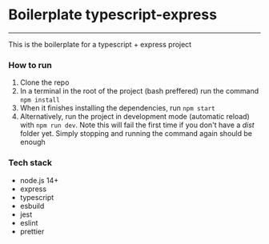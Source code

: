 # Boilerplate typescript-express

---

This is the boilerplate for a typescript + express project

### How to run

1. Clone the repo
2. In a terminal in the root of the project (bash preffered) run the command `npm install`
3. When it finishes installing the dependencies, run `npm start`
4. Alternatively, run the project in development mode (automatic reload) with `npm run dev`. Note this will fail the first time if you don't have a _dist_ folder yet. Simply stopping and running the command again should be enough

### Tech stack

- node.js 14+
- express
- typescript
- esbuild
- jest
- eslint
- prettier
